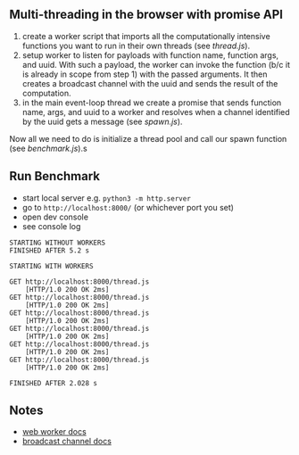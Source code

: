 ## Multi-threading in the browser with promise API

1. create a worker script that imports all the computationally intensive functions you want to run in their own threads (see _thread.js_).
2. setup worker to listen for payloads with function name, function args, and uuid. With such a payload, the worker can invoke the function (b/c it is already in scope from step 1) with the passed arguments. It then creates a broadcast channel with the uuid and sends the result of the computation.
3. in the main event-loop thread we create a promise that sends function name, args, and uuid to a worker and resolves when a channel identified by the uuid gets a message (see _spawn.js_).

Now all we need to do is initialize a thread pool and call our spawn function (see _benchmark.js_).s

## Run Benchmark

- start local server
    e.g. `python3 -m http.server`
- go to `http://localhost:8000/`  (or whichever port you set)
- open dev console
- see console log


```
STARTING WITHOUT WORKERS
FINISHED AFTER 5.2 s

STARTING WITH WORKERS

GET http://localhost:8000/thread.js
    [HTTP/1.0 200 OK 2ms]
GET http://localhost:8000/thread.js
    [HTTP/1.0 200 OK 2ms]
GET http://localhost:8000/thread.js
    [HTTP/1.0 200 OK 2ms]
GET http://localhost:8000/thread.js
    [HTTP/1.0 200 OK 2ms]
GET http://localhost:8000/thread.js
    [HTTP/1.0 200 OK 2ms]
GET http://localhost:8000/thread.js
    [HTTP/1.0 200 OK 2ms]

FINISHED AFTER 2.028 s
```

## Notes
- [web worker docs](https://developer.mozilla.org/en-US/docs/Web/API/Web_Workers_API)
- [broadcast channel docs](https://developer.mozilla.org/en-US/docs/Web/API/Broadcast_Channel_API)
